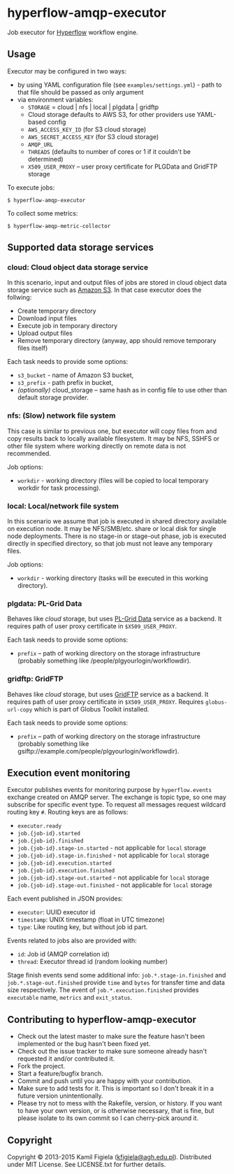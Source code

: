 # hyperflow-amqp-executor

Job executor for [Hyperflow](http://github.com/dice-cyfronet/hyperflow) workflow engine.

## Usage

Executor may be configured in two ways:

 * by using YAML configuration file (see `examples/settings.yml`) - path to that file should be passed as only argument
 * via environment variables:
   * `STORAGE` = cloud | nfs | local | plgdata | gridftp
   * Cloud storage defaults to AWS S3, for other providers use YAML-based config
   * `AWS_ACCESS_KEY_ID` (for S3 cloud storage)
   * `AWS_SECRET_ACCESS_KEY` (for S3 cloud storage)
   * `AMQP_URL`
   * `THREADS` (defaults to number of cores or 1 if it couldn't be determined)
   * `X509_USER_PROXY` – user proxy certificate for PLGData and GridFTP storage

To execute jobs:
  
`$ hyperflow-amqp-executor`

To collect some metrics:
  
`$ hyperflow-amqp-metric-collector`

## Supported data storage services

### cloud: Cloud object data storage service

In this scenario, input and output files of jobs are stored in cloud object data storage service such as [Amazon S3](http://aws.amazon.com/s3/). In that case executor does the follwing:

* Create temporary directory
* Download input files
* Execute job in temporary directory
* Upload output files
* Remove temporary directory (anyway, app should remove temporary files itself)

Each task needs to provide some options:

* `s3_bucket` - name of Amazon S3 bucket,
* `s3_prefix` - path prefix in bucket,
* *(optionally)* cloud_storage – same hash as in config file to use other than default storage provider.

### nfs: (Slow) network file system

This case is similar to previous one, but executor will copy files from and copy results back to locally available filesystem. It may be NFS, SSHFS or other file system where working directly on remote data is not recommended.

Job options:

* `workdir` - working directory (files will be copied to local temporary workdir for task processing).

### local: Local/network file system

In this scenario we assume that job is executed in shared directory available on execution node. It may be NFS/SMB/etc. share or local disk for single node deployments. There is no stage-in or stage-out phase, job is executed directly in specified directory, so that job must not leave any temporary files.

Job options:

* `workdir` - working directory (tasks will be executed in this working directory).

### plgdata: PL-Grid Data

Behaves like *cloud* storage, but uses [PL-Grid Data](https://data.plgrid.pl) service as a backend. It requires path of user proxy certificate in `$X509_USER_PROXY`.

Each task needs to provide some options:

* `prefix` – path of working directory on the storage infrastructure (probably something like /people/plgyourlogin/workflowdir).

### gridftp: GridFTP

Behaves like *cloud* storage, but uses [GridFTP](https://www.globus.org/toolkit/docs/latest-stable/gridftp/) service as a backend. It requires path of user proxy certificate in `$X509_USER_PROXY`. Requires `globus-url-copy` which is part of Globus Toolkit installed.

Each task needs to provide some options:

* `prefix` – path of working directory on the storage infrastructure (probably something like gsiftp://example.com/people/plgyourlogin/workflowdir).

## Execution event monitoring

Executor publishes events for monitoring purpose by `hyperflow.events` exchange created on AMQP server. The exchange is topic type, so one may subscribe for specific event type. To request all messages request wildcard routing key `#`. Routing keys are as follows:

* `executor.ready`
* `job.{job-id}.started`
* `job.{job-id}.finished`
* `job.{job-id}.stage-in.started` - not applicable for `local` storage
* `job.{job-id}.stage-in.finished` - not applicable for `local` storage
* `job.{job-id}.execution.started`
* `job.{job-id}.execution.finished`
* `job.{job-id}.stage-out.started` - not applicable for `local` storage
* `job.{job-id}.stage-out.finished` - not applicable for `local` storage

Each event published in JSON provides:

* `executor`: UUID executor id 
* `timestamp`: UNIX timestamp (float in UTC timezone)
* `type`: Like routing key, but without job id part.

Events related to jobs also are provided with:

* `id`: Job id (AMQP correlation id)
* `thread`: Executor thread id (random looking number)

Stage finish events send some additional info: `job.*.stage-in.finished` and `job.*.stage-out.finished` provide `time` and `bytes` for transfer time and data size respectively. The event of `job.*.execution.finished` provides `executable` name, `metrics` and `exit_status`.


## Contributing to hyperflow-amqp-executor
 
* Check out the latest master to make sure the feature hasn't been implemented or the bug hasn't been fixed yet.
* Check out the issue tracker to make sure someone already hasn't requested it and/or contributed it.
* Fork the project.
* Start a feature/bugfix branch.
* Commit and push until you are happy with your contribution.
* Make sure to add tests for it. This is important so I don't break it in a future version unintentionally.
* Please try not to mess with the Rakefile, version, or history. If you want to have your own version, or is otherwise necessary, that is fine, but please isolate to its own commit so I can cherry-pick around it.

## Copyright

Copyright © 2013-2015 Kamil Figiela (kfigiela@agh.edu.pl). Distributed under MIT License. See LICENSE.txt for further details.

